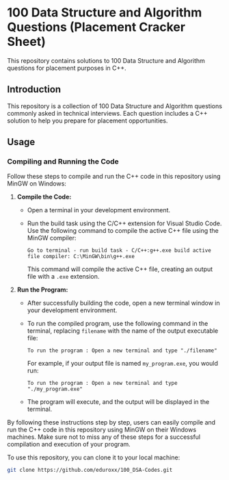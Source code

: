 # 100 Data Structure and Algorithm Questions (Placement Cracker Sheet)

This repository contains solutions to 100 Data Structure and Algorithm questions for placement purposes in C++.

## Introduction

This repository is a collection of 100 Data Structure and Algorithm questions commonly asked in technical interviews. Each question includes a C++ solution to help you prepare for placement opportunities.

## Usage

### Compiling and Running the Code

Follow these steps to compile and run the C++ code in this repository using MinGW on Windows:

1. **Compile the Code:**
   
   - Open a terminal in your development environment.

   - Run the build task using the C/C++ extension for Visual Studio Code. Use the following command to compile the active C++ file using the MinGW compiler:

     ```plaintext
     Go to terminal - run build task - C/C++:g++.exe build active file compiler: C:\MinGW\bin\g++.exe
     ```

     This command will compile the active C++ file, creating an output file with a `.exe` extension.

2. **Run the Program:**
   
   - After successfully building the code, open a new terminal window in your development environment.

   - To run the compiled program, use the following command in the terminal, replacing `filename` with the name of the output executable file:

     ```plaintext
     To run the program : Open a new terminal and type "./filename"
     ```

     For example, if your output file is named `my_program.exe`, you would run:

     ```plaintext
     To run the program : Open a new terminal and type "./my_program.exe"
     ```

   - The program will execute, and the output will be displayed in the terminal.

By following these instructions step by step, users can easily compile and run the C++ code in this repository using MinGW on their Windows machines. Make sure not to miss any of these steps for a successful compilation and execution of your program.


To use this repository, you can clone it to your local machine:

```bash
git clone https://github.com/eduroxx/100_DSA-Codes.git
